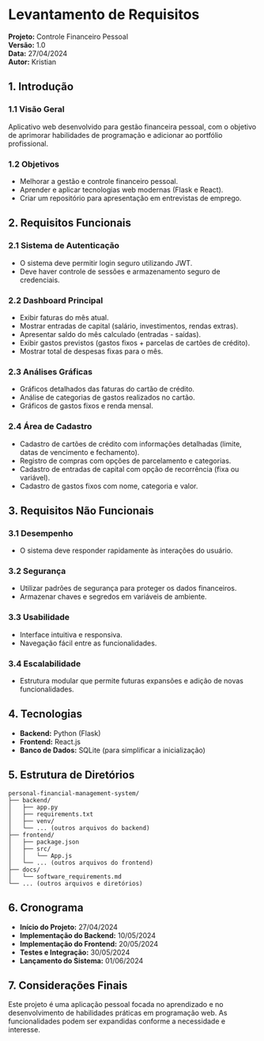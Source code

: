 # Levantamento de Requisitos

**Projeto:** Controle Financeiro Pessoal  
**Versão:** 1.0  
**Data:** 27/04/2024  
**Autor:** Kristian

## 1. Introdução

### 1.1 Visão Geral

Aplicativo web desenvolvido para gestão financeira pessoal, com o objetivo de aprimorar habilidades de programação e adicionar ao portfólio profissional.

### 1.2 Objetivos

- Melhorar a gestão e controle financeiro pessoal.
- Aprender e aplicar tecnologias web modernas (Flask e React).
- Criar um repositório para apresentação em entrevistas de emprego.

## 2. Requisitos Funcionais

### 2.1 Sistema de Autenticação

- O sistema deve permitir login seguro utilizando JWT.
- Deve haver controle de sessões e armazenamento seguro de credenciais.

### 2.2 Dashboard Principal

- Exibir faturas do mês atual.
- Mostrar entradas de capital (salário, investimentos, rendas extras).
- Apresentar saldo do mês calculado (entradas - saídas).
- Exibir gastos previstos (gastos fixos + parcelas de cartões de crédito).
- Mostrar total de despesas fixas para o mês.

### 2.3 Análises Gráficas

- Gráficos detalhados das faturas do cartão de crédito.
- Análise de categorias de gastos realizados no cartão.
- Gráficos de gastos fixos e renda mensal.

### 2.4 Área de Cadastro

- Cadastro de cartões de crédito com informações detalhadas (limite, datas de vencimento e fechamento).
- Registro de compras com opções de parcelamento e categorias.
- Cadastro de entradas de capital com opção de recorrência (fixa ou variável).
- Cadastro de gastos fixos com nome, categoria e valor.

## 3. Requisitos Não Funcionais

### 3.1 Desempenho

- O sistema deve responder rapidamente às interações do usuário.

### 3.2 Segurança

- Utilizar padrões de segurança para proteger os dados financeiros.
- Armazenar chaves e segredos em variáveis de ambiente.

### 3.3 Usabilidade

- Interface intuitiva e responsiva.
- Navegação fácil entre as funcionalidades.

### 3.4 Escalabilidade

- Estrutura modular que permite futuras expansões e adição de novas funcionalidades.

## 4. Tecnologias

- **Backend:** Python (Flask)
- **Frontend:** React.js
- **Banco de Dados:** SQLite (para simplificar a inicialização)

## 5. Estrutura de Diretórios

```
personal-financial-management-system/
├── backend/
│   ├── app.py
│   ├── requirements.txt
│   ├── venv/
│   └── ... (outros arquivos do backend)
├── frontend/
│   ├── package.json
│   ├── src/
│   │   └── App.js
│   └── ... (outros arquivos do frontend)
├── docs/
│   └── software_requirements.md
└── ... (outros arquivos e diretórios)
```

## 6. Cronograma

- **Início do Projeto:** 27/04/2024
- **Implementação do Backend:** 10/05/2024
- **Implementação do Frontend:** 20/05/2024
- **Testes e Integração:** 30/05/2024
- **Lançamento do Sistema:** 01/06/2024

## 7. Considerações Finais

Este projeto é uma aplicação pessoal focada no aprendizado e no desenvolvimento de habilidades práticas em programação web. As funcionalidades podem ser expandidas conforme a necessidade e interesse.

